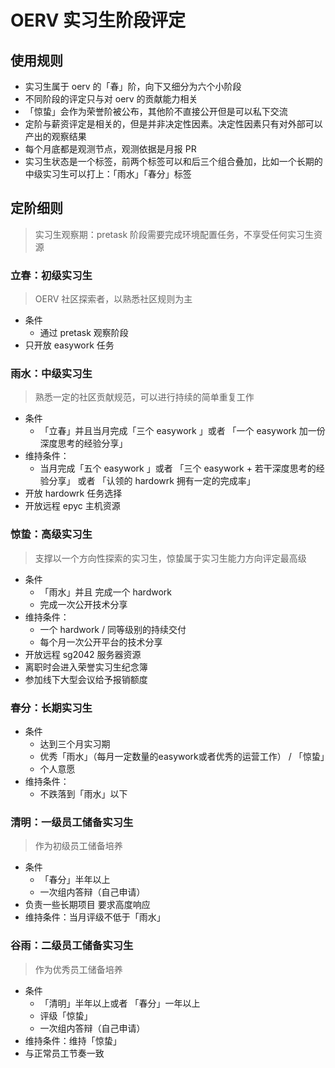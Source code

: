 # OERV 实习生阶段评定

## 使用规则

- 实习生属于 oerv 的「春」阶，向下又细分为六个小阶段
- 不同阶段的评定只与对 oerv 的贡献能力相关
- 「惊蛰」会作为荣誉阶被公布，其他阶不直接公开但是可以私下交流
- 定阶与薪资评定是相关的，但是并非决定性因素。决定性因素只有对外部可以产出的观察结果
- 每个月底都是观测节点，观测依据是月报 PR
- 实习生状态是一个标签，前两个标签可以和后三个组合叠加，比如一个长期的中级实习生可以打上：「雨水」「春分」标签

## 定阶细则

> 实习生观察期：pretask 阶段需要完成环境配置任务，不享受任何实习生资源

### 立春：初级实习生

> OERV 社区探索者，以熟悉社区规则为主

- 条件
  - 通过 pretask 观察阶段
- 只开放 easywork 任务

### 雨水：中级实习生
>
> 熟悉一定的社区贡献规范，可以进行持续的简单重复工作

- 条件
  - 「立春」并且当月完成「三个 easywork 」或者 「一个 easywork 加一份深度思考的经验分享」
- 维持条件：
  - 当月完成「五个 easywork 」或者 「三个 easywork + 若干深度思考的经验分享」 或者 「认领的 hardowrk 拥有一定的完成率」
- 开放 hardowrk 任务选择
- 开放远程 epyc 主机资源

### 惊蛰：高级实习生
>
> 支撑以一个方向性探索的实习生，惊蛰属于实习生能力方向评定最高级

- 条件
  - 「雨水」并且 完成一个 hardwork
  - 完成一次公开技术分享
- 维持条件：
  - 一个 hardwork / 同等级别的持续交付
  - 每个月一次公开平台的技术分享
- 开放远程 sg2042 服务器资源
- 离职时会进入荣誉实习生纪念簿
- 参加线下大型会议给予报销额度

### 春分：长期实习生

- 条件
  - 达到三个月实习期
  - 优秀「雨水」（每月一定数量的easywork或者优秀的运营工作） / 「惊蛰」
  - 个人意愿
- 维持条件：
  - 不跌落到「雨水」以下

### 清明：一级员工储备实习生
>
> 作为初级员工储备培养

- 条件
  - 「春分」半年以上
  - 一次组内答辩（自己申请）
- 负责一些长期项目 要求高度响应
- 维持条件：当月评级不低于「雨水」

### 谷雨：二级员工储备实习生
>
> 作为优秀员工储备培养

- 条件
  - 「清明」半年以上或者 「春分」一年以上
  - 评级「惊蛰」
  - 一次组内答辩（自己申请）
- 维持条件：维持「惊蛰」
- 与正常员工节奏一致

